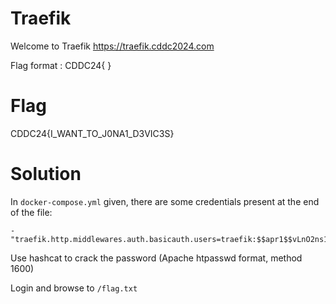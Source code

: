 # Traefik
Welcome to Traefik
https://traefik.cddc2024.com

Flag format : CDDC24{   }

# Flag
CDDC24{I_WANT_TO_J0NA1_D3VIC3S}

# Solution
In `docker-compose.yml` given, there are some credentials present at the end of the file:

```
- "traefik.http.middlewares.auth.basicauth.users=traefik:$$apr1$$vLnO2ns1$$mNpO3B5WQ5/sDBSfpjT6D/"
```

Use hashcat to crack the password (Apache htpasswd format, method 1600)

Login and browse to `/flag.txt`